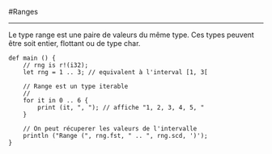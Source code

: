 #Ranges
<hr>

Le type range est une paire de valeurs du même type. Ces types peuvent être soit entier, flottant ou de type char.

```ymir
def main () {
    // rng is r!(i32);
    let rng = 1 .. 3; // equivalent à l'interval [1, 3[

    // Range est un type iterable
    // 
    for it in 0 .. 6 {
        print (it, ", "); // affiche "1, 2, 3, 4, 5, "
    }

    // On peut récuperer les valeurs de l'intervalle
    println ("Range (", rng.fst, " .. ", rng.scd, ')');        
}
```